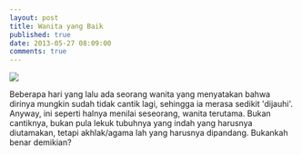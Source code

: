 ```yaml
---
layout: post
title: Wanita yang Baik
published: true
date: 2013-05-27 08:09:00
comments: true
---
```


![](http://24.media.tumblr.com/06a45d05a7befab3aed2279089c93f72/tumblr_mnf02bVN5D1s2cbzro1_1280.jpg)

Beberapa hari yang lalu ada seorang wanita yang menyatakan bahwa dirinya mungkin sudah tidak cantik lagi, sehingga ia merasa sedikit 'dijauhi'. Anyway, ini seperti halnya menilai seseorang, wanita terutama. Bukan cantiknya, bukan pula lekuk tubuhnya yang indah yang harusnya diutamakan, tetapi akhlak/agama lah yang harusnya dipandang. Bukankah benar demikian?
